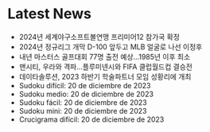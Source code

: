 # Latest News
-  2024년 세계야구소프트볼연맹 프리미어12 참가국 확정
-  2024년 정규리그 개막 D-100 앞두고 MLB 얼굴로 나선 이정후
-  내년 마스터스 골프대회 77명 출전 예상…1985년 이후 최소
-  맨시티, 우라와 격파…플루미넨시와 FIFA 클럽월드컵 결승전
-  데이타솔루션, 2023 하반기 학술파트너 모임 성황리에 개최
-  Sudoku difícil: 20 de diciembre de 2023
-  Sudoku medio: 20 de diciembre de 2023
-  Sudoku fácil: 20 de diciembre de 2023
-  Sudoku mini: 20 de diciembre de 2023
-  Crucigrama difícil: 20 de diciembre de 2023
